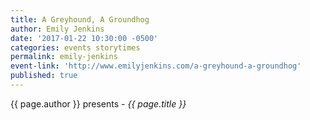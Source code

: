 ```yaml
---
title: A Greyhound, A Groundhog
author: Emily Jenkins
date: '2017-01-22 10:30:00 -0500'
categories: events storytimes
permalink: emily-jenkins
event-link: 'http://www.emilyjenkins.com/a-greyhound-a-groundhog'
published: true
---
```

{{ page.author }} presents - *{{ page.title }}*
